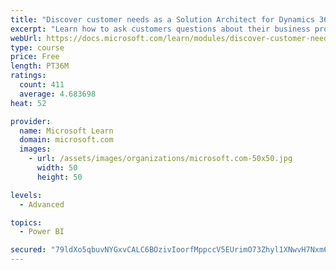 ```yaml
---
title: "Discover customer needs as a Solution Architect for Dynamics 365 and Power Platform"
excerpt: "Learn how to ask customers questions about their business processes and feature requirements to create a viable solution."
webUrl: https://docs.microsoft.com/learn/modules/discover-customer-needs/
type: course
price: Free
length: PT36M
ratings:
  count: 411
  average: 4.683698
heat: 52

provider:
  name: Microsoft Learn
  domain: microsoft.com
  images:
    - url: /assets/images/organizations/microsoft.com-50x50.jpg
      width: 50
      height: 50

levels:
  - Advanced

topics:
  - Power BI

secured: "79ldXo5qbuvNYGxvCALC6BOzivIoorfMppccV5EUrimO73Zhyl1XNwvH7Nxm60xKC+6ZJuyCGk0DTLeP5SfJTjZw8LFJYkmPcBM00+0KPIRZxVDQp3Ik+3MWTEp6FcZLDHZlvD5Pld1qc2dEjKZkb5kYPXPJCxOqZH9RF0XsNEkZFe5/X/bRctILqiXXDSgD9qcS2h/tzVZCYtNJi9ymiQq2ZhPDrGZ0a7sHgOHsHKTCmHk9gM6iOQB992tjFKO97XKB8uOBTMmXMzIs2Tjq1XgMLPgtC3bQKlxC+Qnw4Qkh8h6zlEI84Tl2I9ObFqQs1grdwm9cgASxV9CetSECwWYhBLlrIIyc4f8WDtPtx8H1zOFA1qje9b+OxxKkvnqm/4lN60YxRFRsPd0fu5/h65FZ7VEQOrb+Yi+74jyumHc=;0YLE1Q9X1YPJ7ZWK9cm0Xw=="
---
```


